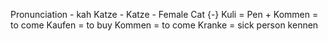 Pronunciation - kah
Katze - Katze - Female Cat {-}
Kuli = Pen +
Kommen = to come
Kaufen = to buy
Kommen = to come
Kranke = sick person
kennen